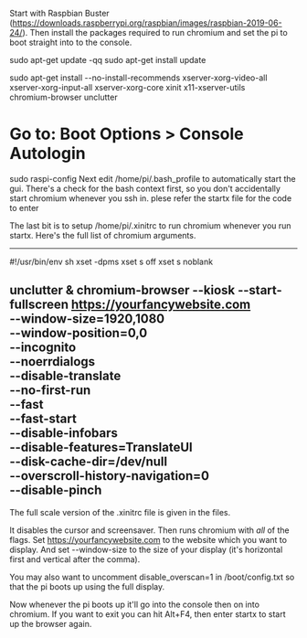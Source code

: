 Start with Raspbian Buster (https://downloads.raspberrypi.org/raspbian/images/raspbian-2019-06-24/).
Then install the packages required to run chromium and set the pi to boot straight into to the console.

sudo apt-get update -qq
sudo apt-get install update

sudo apt-get install --no-install-recommends xserver-xorg-video-all \
  xserver-xorg-input-all xserver-xorg-core xinit x11-xserver-utils \
  chromium-browser unclutter

# Go to: Boot Options > Console Autologin
sudo raspi-config
Next edit /home/pi/.bash_profile to automatically start the gui. There's a check for the bash context first, so you don't accidentally start chromium whenever you ssh in.
plese refer the startx file for the code to enter

The last bit is to setup /home/pi/.xinitrc to run chromium whenever you run startx. Here's the full list of chromium arguments.

----------------------------------------------------------------------------------
#!/usr/bin/env sh
xset -dpms
xset s off
xset s noblank

unclutter &
chromium-browser --kiosk --start-fullscreen https://yourfancywebsite.com \
  --window-size=1920,1080 \
  --window-position=0,0 \
  --incognito \
  --noerrdialogs \
  --disable-translate \
  --no-first-run \
  --fast \
  --fast-start \
  --disable-infobars \
  --disable-features=TranslateUI \
  --disk-cache-dir=/dev/null \
  --overscroll-history-navigation=0 \
  --disable-pinch
-----------------------------------------------------------------------------------

The full scale version of the .xinitrc file is given in the files.

It disables the cursor and screensaver. Then runs chromium with *all* of the flags. Set https://yourfancywebsite.com to the website which you want to display. And set --window-size to the size of your display (it's horizontal first and vertical after the comma).

You may also want to uncomment disable_overscan=1 in /boot/config.txt so that the pi boots up using the full display.

Now whenever the pi boots up it'll go into the console then on into chromium. If you want to exit you can hit Alt+F4, then enter startx to start up the browser again.

